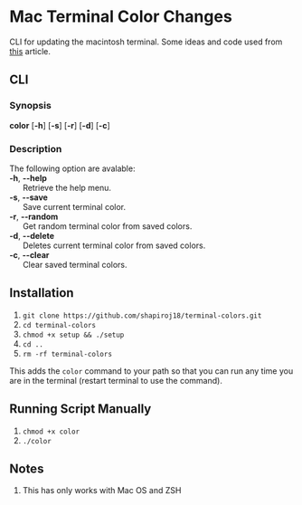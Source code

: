 # Mac Terminal Color Changes

CLI for updating the macintosh terminal. Some ideas and code used from [this](https://scriptingosx.com/2019/12/random-terminal-background-colors/) article.

## CLI
### Synopsis
**color** [**-h**] [**-s**] [**-r**] [**-d**] [**-c**]

### Description
The following option are avalable: <br />
**-h**, **--help** <br />
&nbsp;&nbsp;&nbsp;&nbsp;&nbsp;&nbsp;Retrieve the help menu. <br />
**-s**, **--save** <br />
&nbsp;&nbsp;&nbsp;&nbsp;&nbsp;&nbsp;Save current terminal color. <br />
**-r**, **--random** <br />
&nbsp;&nbsp;&nbsp;&nbsp;&nbsp;&nbsp;Get random terminal color from saved colors. <br />
**-d**, **--delete** <br />
&nbsp;&nbsp;&nbsp;&nbsp;&nbsp;&nbsp;Deletes current terminal color from saved colors. <br />
**-c**, **--clear** <br />
&nbsp;&nbsp;&nbsp;&nbsp;&nbsp;&nbsp;Clear saved terminal colors. <br />

## Installation

1. `git clone https://github.com/shapiroj18/terminal-colors.git`
2. `cd terminal-colors`
3. `chmod +x setup && ./setup`
4. `cd ..`
5. `rm -rf terminal-colors`

This adds the `color` command to your path so that you can run any time you are in the terminal (restart terminal to use the command).

## Running Script Manually
1. `chmod +x color`
2. `./color`

## Notes
1. This has only works with Mac OS and ZSH